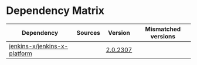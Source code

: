 # Dependency Matrix

Dependency | Sources | Version | Mismatched versions
---------- | ------- | ------- | -------------------
[jenkins-x/jenkins-x-platform](https://github.com/jenkins-x/jenkins-x-platform) |  | [2.0.2307](https://github.com/jenkins-x/jenkins-x-platform/releases/tag/v2.0.2307) | 
